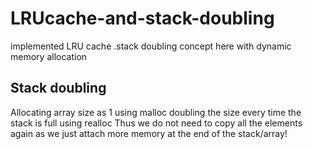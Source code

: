 # LRUcache-and-stack-doubling
implemented LRU cache .stack doubling concept here with dynamic memory allocation

## Stack doubling 

Allocating array size as 1 using malloc 
doubling the size every time the stack is full using realloc
Thus we do not need to copy all the elements again as we just attach more memory at the end of the stack/array!
